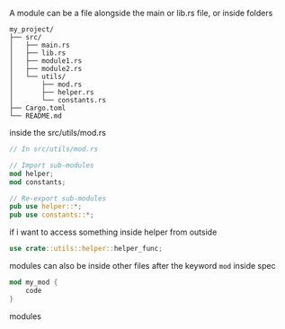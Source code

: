 A module can be a file alongside the main or lib.rs file, or inside folders
```
my_project/
├── src/
│   ├── main.rs
│   ├── lib.rs
│   ├── module1.rs
│   ├── module2.rs
│   └── utils/
│       ├── mod.rs
│       ├── helper.rs
│       └── constants.rs
├── Cargo.toml
└── README.md
```

inside the src/utils/mod.rs
```rust
// In src/utils/mod.rs

// Import sub-modules
mod helper;
mod constants;

// Re-export sub-modules
pub use helper::*;
pub use constants::*;
```

if i want to access something inside helper from outside
```rust
use crate::utils::helper::helper_func;
```

modules can also be inside other files after the keyword `mod` inside spec

```rust
mod my_mod {
	code
}
```

modules